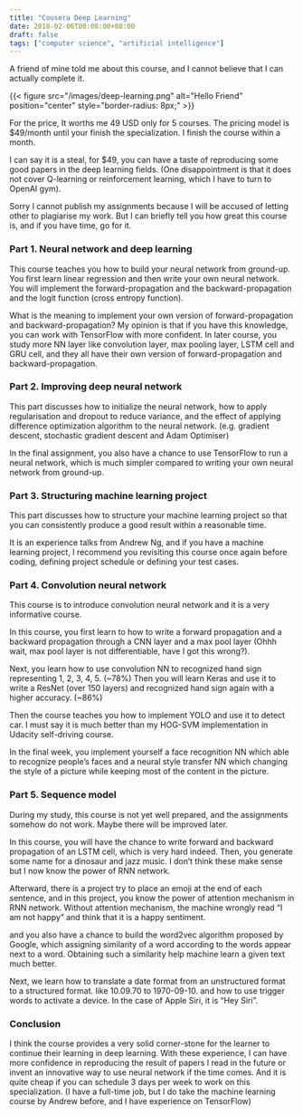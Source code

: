 ```yaml
---
title: "Cousera Deep Learning"
date: 2018-02-06T00:00:00+08:00
draft: false
tags: ["computer science", "artificial intelligence"]
---
```


A friend of mine told me about this course, and I cannot believe that I can actually complete it.

{{< figure src="/images/deep-learning.png" alt="Hello Friend" position="center" style="border-radius: 8px;"  >}}
 
For the price, It worths me 49 USD only for 5 courses. The pricing model is $49/month until your finish the specialization. I finish the course within a month.
 
I can say it is a steal, for $49, you can have a taste of reproducing some good papers in the deep learning fields. (One disappointment is that it does not cover Q-learning or reinforcement learning, which I have to turn to OpenAI gym).

 

 
Sorry I cannot publish my assignments because I will be accused of letting other to plagiarise my work. But I can briefly tell you how great this course is, and if you have time, go for it.
 

### Part 1. Neural network and deep learning

This course teaches you how to build your neural network from ground-up. You first learn linear regression and then write your own neural network. You will implement the forward-propagation and the backward-propagation and the logit function (cross entropy function).
 
What is the meaning to implement your own version of forward-propagation and backward-propagation? My opinion is that if you have this knowledge, you can work with TensorFlow with more confident. In later course, you study more NN layer like convolution layer, max pooling layer, LSTM cell and GRU cell, and they all have their own version of forward-propagation and backward-propagation.
 

### Part 2. Improving deep neural network

This part discusses how to initialize the neural network, how to apply regularisation and dropout to reduce variance, and the effect of applying difference optimization algorithm to the neural network. (e.g. gradient descent, stochastic gradient descent and Adam Optimiser)
 
In the final assignment, you also have a chance to use TensorFlow to run a neural network, which is much simpler compared to writing your own neural network from ground-up.
 

### Part 3. Structuring machine learning project
 
This part discusses how to structure your machine learning project so that you can consistently produce a good result within a reasonable time.
 
It is an experience talks from Andrew Ng, and if you have a machine learning project, I recommend you revisiting this course once again before coding, defining project schedule or defining your test cases.
 

### Part 4. Convolution neural network
 
This course is to introduce convolution neural network and it is a very informative course.
 
In this course, you first learn to how to write a forward propagation and a backward propagation through a CNN layer and a max pool layer (Ohhh wait, max pool layer is not differentiable, have I got this wrong?).
 
Next, you learn how to use convolution NN to recognized hand sign representing 1, 2, 3, 4, 5. (~78%)
Then you will learn Keras and use it to write a ResNet (over 150 layers) and recognized hand sign again with a higher accuracy. (~86%)
 
Then the course teaches you how to implement YOLO and use it to detect car. I must say it is much better than my HOG-SVM implementation in Udacity self-driving course.
 
In the final week, you implement yourself a face recognition NN which able to recognize people’s faces and a neural style transfer NN which changing the style of a picture while keeping most of the content in the picture.
 

### Part 5. Sequence model
 
During my study, this course is not yet well prepared, and the assignments somehow do not work. Maybe there will be improved later.
 
In this course, you will have the chance to write forward and backward propagation of an LSTM cell, which is very hard indeed.
Then, you generate some name for a dinosaur and jazz music. I don’t think these make sense but I now know the power of RNN network.
 
Afterward, there is a project try to place an emoji at the end of each sentence, and in this project, you know the power of attention mechanism in RNN network.
Without attention mechanism, the machine wrongly read “I am not happy” and think that it is a happy sentiment.
 
and you also have a chance to build the word2vec algorithm proposed by Google, which assigning similarity of a word according to the words appear next to a word. Obtaining such a similarity help machine learn a given text much better.
 
Next, we learn how to translate a date format from an unstructured format to a structured format. like 10.09.70 to 1970-09-10. and how to use trigger words to activate a device. In the case of Apple Siri, it is “Hey Siri”.
 

### Conclusion
 
I think the course provides a very solid corner-stone for the learner to continue their learning in deep learning. With these experience, I can have more confidence in reproducing the result of papers I read in the future or invent an innovative way to use neural network if the time comes. And it is quite cheap if you can schedule 3 days per week to work on this specialization. (I have a full-time job, but I do take the machine learning course by Andrew before, and I have experience on TensorFlow)